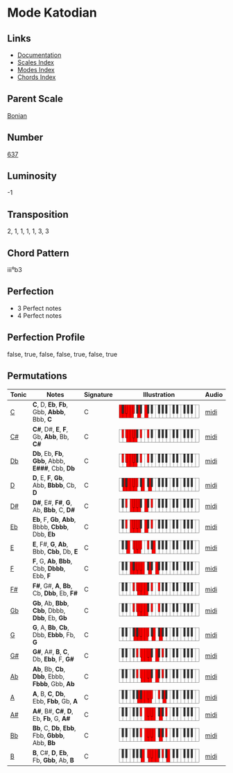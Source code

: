 # Mode Katodian

## Links

- [Documentation](README.md)
- [Scales Index](Scales.md)
- [Modes Index](Modes.md)
- [Chords Index](Chords.md)

## Parent Scale

[Bonian](ScaleBonian.md)

## Number

[637](https://ianring.com/musictheory/scales/637)

## Luminosity

-1

## Transposition

2, 1, 1, 1, 1, 3, 3

## Chord Pattern

iii⁰b3

## Perfection

- 3 Perfect notes
- 4 Perfect notes

## Perfection Profile

false, true, false, false, true, false, true

## Permutations

| Tonic | Notes | Signature | Illustration | Audio |
|-------|-------|-----------|--------------|-------|
| [C](ModeCNaturalKatodian.md) | **C**, D, **Eb**, **Fb**, Gbb, **Abbb**, Bbb, **C** | C | ![CNaturalKatodian](ModeCNaturalKatodian.png) | [midi](https://github.com/edipermadi/music/blob/main/docs/ModeCNaturalKatodian.mid?raw=true) |
| [C#](ModeCSharpKatodian.md) | **C#**, D#, **E**, **F**, Gb, **Abb**, Bb, **C#** | C | ![CSharpKatodian](ModeCSharpKatodian.png) | [midi](https://github.com/edipermadi/music/blob/main/docs/ModeCSharpKatodian.mid?raw=true) |
| [Db](ModeDFlatKatodian.md) | **Db**, Eb, **Fb**, **Gbb**, Abbb, **E###**, Cbb, **Db** | C | ![DFlatKatodian](ModeDFlatKatodian.png) | [midi](https://github.com/edipermadi/music/blob/main/docs/ModeDFlatKatodian.mid?raw=true) |
| [D](ModeDNaturalKatodian.md) | **D**, E, **F**, **Gb**, Abb, **Bbbb**, Cb, **D** | C | ![DNaturalKatodian](ModeDNaturalKatodian.png) | [midi](https://github.com/edipermadi/music/blob/main/docs/ModeDNaturalKatodian.mid?raw=true) |
| [D#](ModeDSharpKatodian.md) | **D#**, E#, **F#**, **G**, Ab, **Bbb**, C, **D#** | C | ![DSharpKatodian](ModeDSharpKatodian.png) | [midi](https://github.com/edipermadi/music/blob/main/docs/ModeDSharpKatodian.mid?raw=true) |
| [Eb](ModeEFlatKatodian.md) | **Eb**, F, **Gb**, **Abb**, Bbbb, **Cbbb**, Dbb, **Eb** | C | ![EFlatKatodian](ModeEFlatKatodian.png) | [midi](https://github.com/edipermadi/music/blob/main/docs/ModeEFlatKatodian.mid?raw=true) |
| [E](ModeENaturalKatodian.md) | **E**, F#, **G**, **Ab**, Bbb, **Cbb**, Db, **E** | C | ![ENaturalKatodian](ModeENaturalKatodian.png) | [midi](https://github.com/edipermadi/music/blob/main/docs/ModeENaturalKatodian.mid?raw=true) |
| [F](ModeFNaturalKatodian.md) | **F**, G, **Ab**, **Bbb**, Cbb, **Dbbb**, Ebb, **F** | C | ![FNaturalKatodian](ModeFNaturalKatodian.png) | [midi](https://github.com/edipermadi/music/blob/main/docs/ModeFNaturalKatodian.mid?raw=true) |
| [F#](ModeFSharpKatodian.md) | **F#**, G#, **A**, **Bb**, Cb, **Dbb**, Eb, **F#** | C | ![FSharpKatodian](ModeFSharpKatodian.png) | [midi](https://github.com/edipermadi/music/blob/main/docs/ModeFSharpKatodian.mid?raw=true) |
| [Gb](ModeGFlatKatodian.md) | **Gb**, Ab, **Bbb**, **Cbb**, Dbbb, **Dbb**, Eb, **Gb** | C | ![GFlatKatodian](ModeGFlatKatodian.png) | [midi](https://github.com/edipermadi/music/blob/main/docs/ModeGFlatKatodian.mid?raw=true) |
| [G](ModeGNaturalKatodian.md) | **G**, A, **Bb**, **Cb**, Dbb, **Ebbb**, Fb, **G** | C | ![GNaturalKatodian](ModeGNaturalKatodian.png) | [midi](https://github.com/edipermadi/music/blob/main/docs/ModeGNaturalKatodian.mid?raw=true) |
| [G#](ModeGSharpKatodian.md) | **G#**, A#, **B**, **C**, Db, **Ebb**, F, **G#** | C | ![GSharpKatodian](ModeGSharpKatodian.png) | [midi](https://github.com/edipermadi/music/blob/main/docs/ModeGSharpKatodian.mid?raw=true) |
| [Ab](ModeAFlatKatodian.md) | **Ab**, Bb, **Cb**, **Dbb**, Ebbb, **Fbbb**, Gbb, **Ab** | C | ![AFlatKatodian](ModeAFlatKatodian.png) | [midi](https://github.com/edipermadi/music/blob/main/docs/ModeAFlatKatodian.mid?raw=true) |
| [A](ModeANaturalKatodian.md) | **A**, B, **C**, **Db**, Ebb, **Fbb**, Gb, **A** | C | ![ANaturalKatodian](ModeANaturalKatodian.png) | [midi](https://github.com/edipermadi/music/blob/main/docs/ModeANaturalKatodian.mid?raw=true) |
| [A#](ModeASharpKatodian.md) | **A#**, B#, **C#**, **D**, Eb, **Fb**, G, **A#** | C | ![ASharpKatodian](ModeASharpKatodian.png) | [midi](https://github.com/edipermadi/music/blob/main/docs/ModeASharpKatodian.mid?raw=true) |
| [Bb](ModeBFlatKatodian.md) | **Bb**, C, **Db**, **Ebb**, Fbb, **Gbbb**, Abb, **Bb** | C | ![BFlatKatodian](ModeBFlatKatodian.png) | [midi](https://github.com/edipermadi/music/blob/main/docs/ModeBFlatKatodian.mid?raw=true) |
| [B](ModeBNaturalKatodian.md) | **B**, C#, **D**, **Eb**, Fb, **Gbb**, Ab, **B** | C | ![BNaturalKatodian](ModeBNaturalKatodian.png) | [midi](https://github.com/edipermadi/music/blob/main/docs/ModeBNaturalKatodian.mid?raw=true) |
